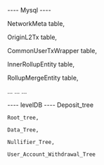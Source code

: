---- Mysql ---- 

NetworkMeta table,

OriginL2Tx table,

CommonUserTxWrapper table,

InnerRollupEntity table,

RollupMergeEntity table,

...
...
...

---- levelDB ---- 
    Deposit_tree

    Root_tree,

    Data_Tree,

    Nullifier_Tree,
    
    User_Account_Withdrawal_Tree



